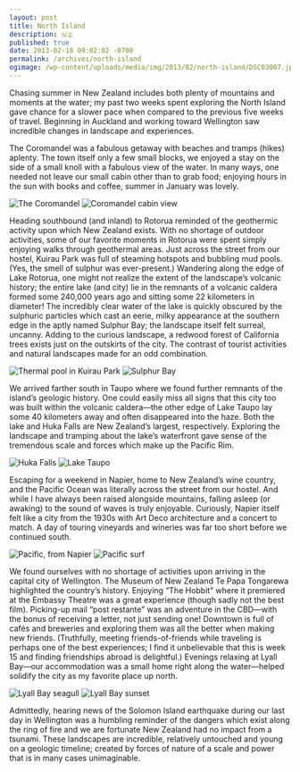 ```yaml
---
layout: post
title: North Island
description: 🇳🇿
published: true
date: 2013-02-10 09:02:02 -0700
permalink: /archives/north-island
ogimage: /wp-content/uploads/media/img/2013/02/north-island/DSC03007.jpg
---
```

Chasing summer in New Zealand includes both plenty of mountains and moments at the water; my past two weeks spent exploring the North Island gave chance for a slower pace when compared to the previous five weeks of travel. Beginning in Auckland and working toward Wellington saw incredible changes in landscape and experiences.

The Coromandel was a fabulous getaway with beaches and tramps (hikes) aplenty. The town itself only a few small blocks, we enjoyed a stay on the side of a small knoll with a fabulous view of the water. In many ways, one needed not leave our small cabin other than to grab food; enjoying hours in the sun with books and coffee, summer in January was lovely.

![The Coromandel][1]
![Coromandel cabin view][2]

Heading southbound (and inland) to Rotorua reminded of the geothermic activity upon which New Zealand exists. With no shortage of outdoor activities, some of our favorite moments in Rotorua were spent simply enjoying walks through geothermal areas. Just across the street from our hostel, Kuirau Park was full of steaming hotspots and bubbling mud pools. (Yes, the smell of sulphur was ever-present.) Wandering along the edge of Lake Rotorua, one might not realize the extent of the landscape&#8217;s volcanic history; the entire lake (and city) lie in the remnants of a volcanic caldera formed some 240,000 years ago and sitting some 22 kilometers in diameter! The incredibly clear water of the lake is quickly obscured by the sulphuric particles which cast an eerie, milky appearance at the southern edge in the aptly named Sulphur Bay; the landscape itself felt surreal, uncanny. Adding to the curious landscape, a redwood forest of California trees exists just on the outskirts of the city. The contrast of tourist activities and natural landscapes made for an odd combination.

![Thermal pool in Kuirau Park][3]
![Sulphur Bay][4]

We arrived farther south in Taupo where we found further remnants of the island&#8217;s geologic history. One could easily miss all signs that this city too was built within the volcanic caldera—the other edge of Lake Taupo lay some 40 kilometers away and often disappeared into the haze. Both the lake and Huka Falls are New Zealand&#8217;s largest, respectively. Exploring the landscape and tramping about the lake&#8217;s waterfront gave sense of the tremendous scale and forces which make up the Pacific Rim.

![Huka Falls][5]
![Lake Taupo][6]

Escaping for a weekend in Napier, home to New Zealand&#8217;s wine country, and the Pacific Ocean was literally across the street from our hostel. And while I have always been raised alongside mountains, falling asleep (or awaking) to the sound of waves is truly enjoyable. Curiously, Napier itself felt like a city from the 1930s with Art Deco architecture and a concert to match. A day of touring vineyards and wineries was far too short before we continued south.

![Pacific, from Napier][7]
![Pacific surf][8]

We found ourselves with no shortage of activities upon arriving in the capital city of Wellington. The Museum of New Zealand Te Papa Tongarewa highlighted the country&#8217;s history. Enjoying &#8220;The Hobbit&#8221; where it premiered at the Embassy Theatre was a great experience (though sadly not the best film). Picking-up mail &#8220;post restante&#8221; was an adventure in the CBD—with the bonus of receiving a letter, not just sending one! Downtown is full of cafés and breweries and exploring them was all the better when making new friends. (Truthfully, meeting friends-of-friends while traveling is perhaps one of the best experiences; I find it unbelievable that this is week 15 and finding friendships abroad is delightful.) Evenings relaxing at Lyall Bay—our accommodation was a small home right along the water—helped solidify the city as my favorite place up north.

![Lyall Bay seagull][9]
![Lyall Bay sunset][10]

Admittedly, hearing news of the Solomon Island earthquake during our last day in Wellington was a humbling reminder of the dangers which exist along the ring of fire and we are fortunate New Zealand had no impact from a tsunami. These landscapes are incredible, relatively untouched and young on a geologic timeline; created by forces of nature of a scale and power that is in many cases unimaginable.

 [1]: /wp-content/uploads/media/img/2013/02/north-island/DSC02991.jpg
 [2]: /wp-content/uploads/media/img/2013/02/north-island/DSC03007.jpg
 [3]: /wp-content/uploads/media/img/2013/02/north-island/DSC03059.jpg
 [4]: /wp-content/uploads/media/img/2013/02/north-island/DSC03074.jpg
 [5]: /wp-content/uploads/media/img/2013/02/north-island/DSC03111.jpg
 [6]: /wp-content/uploads/media/img/2013/02/north-island/DSC03134.jpg
 [7]: /wp-content/uploads/media/img/2013/02/north-island/DSC03152.jpg
 [8]: /wp-content/uploads/media/img/2013/02/north-island/DSC03157.jpg
 [9]: /wp-content/uploads/media/img/2013/02/north-island/DSC03177.jpg
 [10]: /wp-content/uploads/media/img/2013/02/north-island/DSC03197.jpg
